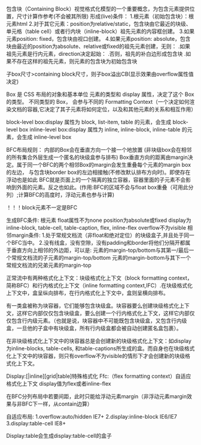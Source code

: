 包含块（Containing Block）视觉格式化模型的一个重要概念，为包含元素提供位置，尺寸计算作参考(不会被其所限)
形成(live)条件：
  1.根元素（初始包含块）：根元素html
  2.对于其它元素：position为relative/static，包含块由它最近的块级、单元格（table cell）或者行内块（inline-block）祖先元素的内容框创建。
3.如果元素position: fixed，包含块由视口创建。
4.如果元素position: absolute，包含块由最近的position为absolute、relative或fixed的祖先元素创建，无则：
.如果祖先元素是行内元素，direction决定起始：
.否则，祖先的补白边形成包含块
.如果不存在这样的祖先元素，则元素的包含块为初始包含块

子box尺寸>containing block尺寸，则子box溢出CB(显示效果由overflow属性值决定)

Box 是 CSS 布局的对象和基本单位   元素的类型和 display 属性，决定了这个 Box 的类型。 不同类型的 Box， 会参与不同的 Formatting Context（一个决定如何渲染文档的容器,它决定了其子元素将如何定位，以及和其他元素的关系和相互作用）

block-level box:display 属性为 block, list-item, table 的元素，会生成 block-level box
inline-level box:display 属性为 inline, inline-block, inline-table 的元素，会生成 inline-level box

BFC布局规则：
内部的Box会在垂直方向一个接一个地放置
(非块级box会在相邻的所有集合外层生成一个匿名的块级盒参与排布)
Box垂直方向的距离由margin决定。属于同一个BFC的两个相邻Box的margin会发生重叠每个元素的margin box的左边， 与包含块border box的左边相接触(不修改默认排布方向时)。即使存在浮动也是如此
BFC就是页面上的一个隔离的独立容器，容器里面的子元素不会影响到外面的元素。反之也如此。(作用:BFC的区域不会与float box重叠（可用此分列）;计算BFC的高度时，浮动元素也参与计算)

！！！block元素不一定是BFC

生成BFC条件:
根元素
float属性不为none
position为absolute或fixed
display为inline-block, table-cell, table-caption, flex, inline-flex
overflow不为visible
相邻margin条件:
1.处于常规文档流（非float和绝对定位）的块级盒子,并且处于同一个BFC当中。
2.没有线盒，没有空隙，没有padding和border将他们分隔开都属于垂直方向上相邻的外边距，可以是:
元素的margin-top/bottom与其第一/最后一个常规文档流的子元素的margin-top/bottom
元素的margin-bottom与其下一个常规文档流的兄弟元素的margin-top

正常流中有两种格式化上下文：块级格式化上下文（block formatting context，简称BFC）和行内格式化上下文（inline formatting context,IFC）.在块级格式化上下文中，盒呈纵向排布，在行内格式化上下文中，盒则呈横向排布。

有一类盒被称为块容器，它们能够包含块级盒。块容器要么创建块级格式化上下文，这样它内部仅仅包含块级盒，要么创建一个行内格式化上下文，这样它内部仅仅包含行内级元素。（也就是说，块容器中不可能既包含块级盒，又包含行内级盒，一旦他的子盒中有块级盒，所有行内级盒都会被自动创建匿名盒包裹）。

在非块级格式化上下文中的块容器总是会创建新的块级格式化上下文：如display为inline-blocks, table-cells, 和table-captions所生成的盒。而自身也在块级格式化上下文中的块容器，则只有overflow不为visible的情形下才会创建新的块级格式化上下文。

Display:[|inline][grid|table]特殊格式化
Ffc:（flex formatting context）自适应格式化上下文  display值为flex或者inline-flex

在BFC分列布局中若要间距，此时只能给浮动元素margin（非浮动元素margin效果与非BFC下一样，从contain边算）

自适应布局:
1.overflow:auto/hidden IE7+
2.display:inline-block IE6/IE7
3.display:table-cell IE8+

Display:table会生成display:table-cell的盒子

